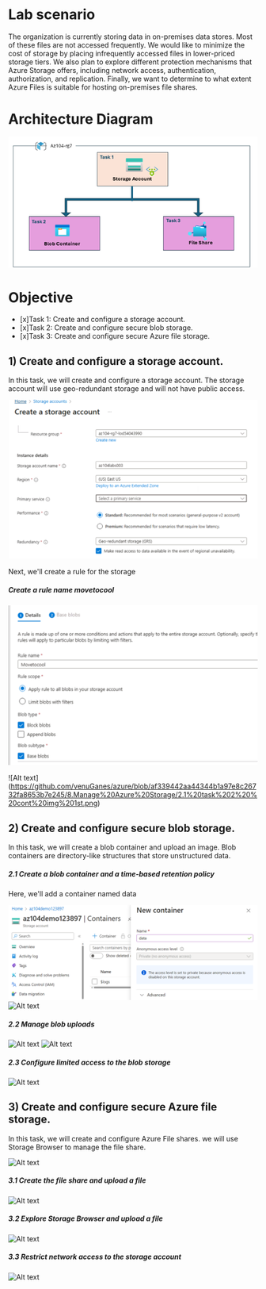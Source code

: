 # Lab scenario

The organization is currently storing data in on-premises data stores. Most of these files are not accessed frequently. 
We would like to minimize the cost of storage by placing infrequently accessed files in lower-priced storage tiers. 
We also plan to explore different protection mechanisms that Azure Storage offers, including network access, authentication, authorization, and replication.
Finally, we want to determine to what extent Azure Files is suitable for hosting on-premises file shares.

# Architecture Diagram
![Alt text](https://github.com/venuGanes/azure/blob/f62f71a3b59ab040ff634ad0b6836229f00b0980/8.Manage%20Azure%20Storage/arch%20diagram%201.png)

# Objective
- [x]Task 1: Create and configure a storage account.
- [x]Task 2: Create and configure secure blob storage.
- [x]Task 3: Create and configure secure Azure file storage.

## 1) Create and configure a storage account.
 
In this task, we will create and configure a storage account. The storage account will use geo-redundant storage and will not have public access.

![Alt text](https://github.com/venuGanes/azure/blob/f62f71a3b59ab040ff634ad0b6836229f00b0980/8.Manage%20Azure%20Storage/1.1%20creating%20storage%20account.png)

Next, we'll create a rule for the storage

##### Create a rule name movetocool
![Alt text](https://github.com/venuGanes/azure/blob/af339442aa44344b1a97e8c26732fa8653b7e245/8.Manage%20Azure%20Storage/2.1%20task%202%20%20cont%20img%201st.png)

![Alt text]
(https://github.com/venuGanes/azure/blob/af339442aa44344b1a97e8c26732fa8653b7e245/8.Manage%20Azure%20Storage/2.1%20task%202%20%20cont%20img%201st.png)

## 2) Create and configure secure blob storage.

In this task, we will create a blob container and upload an image. Blob containers are directory-like structures that store unstructured data.

##### 2.1 Create a blob container and a time-based retention policy

Here, we'll add a container named data 

![Alt text](https://github.com/venuGanes/azure/blob/af339442aa44344b1a97e8c26732fa8653b7e245/8.Manage%20Azure%20Storage/2.1%20task%202%20%20cont%20img.png)
![Alt text]()

##### 2.2 Manage blob uploads

![Alt text]()
![Alt text]()
##### 2.3 Configure limited access to the blob storage


![Alt text]()
## 3) Create and configure secure Azure file storage.

In this task, we will create and configure Azure File shares. we will use Storage Browser to manage the file share.

![Alt text]()

##### 3.1 Create the file share and upload a file
![Alt text]()
##### 3.2 Explore Storage Browser and upload a file

![Alt text]()
##### 3.3 Restrict network access to the storage account
![Alt text]()
